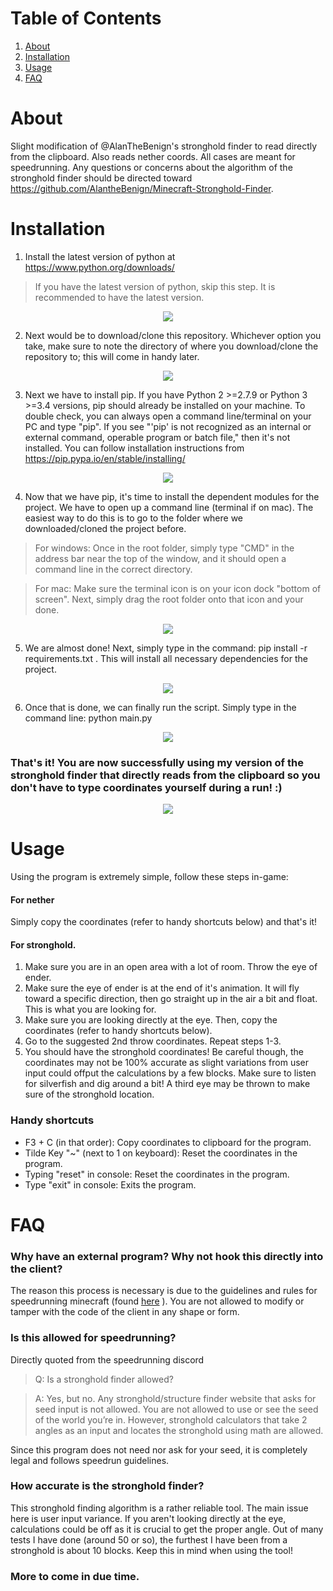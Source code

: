 # Table of Contents
1. [About](#About)
2. [Installation](#Installation)
3. [Usage](#Usage)
4. [FAQ](#FAQ)

# About
Slight modification of @AlanTheBenign's stronghold finder to read directly from the clipboard. Also reads nether coords. All cases are meant for speedrunning. Any questions or concerns about the algorithm of the stronghold finder should be directed toward https://github.com/AlantheBenign/Minecraft-Stronghold-Finder.

# Installation
1. Install the latest version of python at https://www.python.org/downloads/
> If you have the latest version of python, skip this step. It is recommended to have the latest version.

<p align="center">
  <img src="https://gyazo.com/47f08b324b40cdd114cde214f3a7682b.png"/>
</p>

2. Next would be to download/clone this repository. Whichever option you take, make sure to note the directory of where you download/clone the repository to; this will come in handy later.

<p align="center">
  <img src="https://gyazo.com/79b451ca2db9a2a70c61521b9def1325.png"/>
</p>

3. Next we have to install pip. If you have Python 2 >=2.7.9 or Python 3 >=3.4 versions, pip should already be installed on your machine. To double check, you can always open a command line/terminal on your PC and type "pip". If you see "'pip' is not recognized as an internal or external command, operable program or batch file," then it's not installed. You can follow installation instructions from https://pip.pypa.io/en/stable/installing/

<p align="center">
  <img src="https://gyazo.com/afc0aa08122b14a847c3b962bd274d84.png"/>
</p>

4. Now that we have pip, it's time to install the dependent modules for the project. We have to open up a command line (terminal if on mac). The easiest way to do this is to go to the folder where we downloaded/cloned the project before. 
> For windows: Once in the root folder, simply type "CMD" in the address bar near the top of the window, and it should open a command line in the correct directory.

> For mac: Make sure the terminal icon is on your icon dock "bottom of screen". Next, simply drag the root folder onto that icon and your done.

<p align="center">
  <img src="https://gyazo.com/fb4f97e7c13ddfd2b6b21f410df07f87.png"/>
</p>

5. We are almost done! Next, simply type in the command: pip install -r requirements.txt . This will install all necessary dependencies for the project.

<p align="center">
  <img src="https://gyazo.com/40a30295cc59494b5574225497fb5a6b.png"/>
</p>

6. Once that is done, we can finally run the script. Simply type in the command line: python main.py

<p align="center">
  <img src="https://gyazo.com/d2447518cec45eb69bc0b70bf3b33533.png"/>
</p>

### That's it! You are now successfully using my version of the stronghold finder that directly reads from the clipboard so you don't have to type coordinates yourself during a run! :)

<p align="center">
  <img src="https://gyazo.com/790176ba760e511b602ffd61f96edc74.png"/>
</p>

# Usage
Using the program is extremely simple, follow these steps in-game:

#### For nether
Simply copy the coordinates (refer to handy shortcuts below) and that's it!

#### For stronghold.
1. Make sure you are in an open area with a lot of room. Throw the eye of ender.
2. Make sure the eye of ender is at the end of it's animation. It will fly toward a specific direction, then go straight up in the air a bit and float. This is what you are looking for.
3. Make sure you are looking directly at the eye. Then, copy the coordinates (refer to handy shortcuts below).
4. Go to the suggested 2nd throw coordinates. Repeat steps 1-3.
5. You should have the stronghold coordinates! Be careful though, the coordinates may not be 100% accurate as slight variations from user input could offput the calculations by a few blocks. Make sure to listen for silverfish and dig around a bit! A third eye may be thrown to make sure of the stronghold location.

### Handy shortcuts
- F3 + C (in that order): Copy coordinates to clipboard for the program.
- Tilde Key "~" (next to 1 on keyboard): Reset the coordinates in the program.
- Typing "reset" in console: Reset the coordinates in the program.
- Type "exit" in console: Exits the program.

# FAQ 

### Why have an external program? Why not hook this directly into the client?
The reason this process is necessary is due to the guidelines and rules for speedrunning minecraft (found [here](https://docs.google.com/document/d/1A7NtP7LegD7SYjho54gQDSlJkYZlofndjw2COu00yMU/edit) ). You are not allowed to modify or tamper with the code of the client in any shape or form.

### Is this allowed for speedrunning?
Directly quoted from the speedrunning discord

> Q: Is a stronghold finder allowed?

>A: Yes, but no. Any stronghold/structure finder website that asks for seed input is not allowed. You are not allowed to use or see the seed of the world you’re in. However, stronghold calculators that take 2 angles as an input and locates the stronghold using math are allowed.

Since this program does not need nor ask for your seed, it is completely legal and follows speedrun guidelines.

### How accurate is the stronghold finder?
This stronghold finding algorithm is a rather reliable tool. The main issue here is user input variance. If you aren't looking directly at the eye, calculations could be off as it is crucial to get the proper angle. Out of many tests I have done (around 50 or so), the furthest I have been from a stronghold is about 10 blocks. Keep this in mind when using the tool!

### More to come in due time.